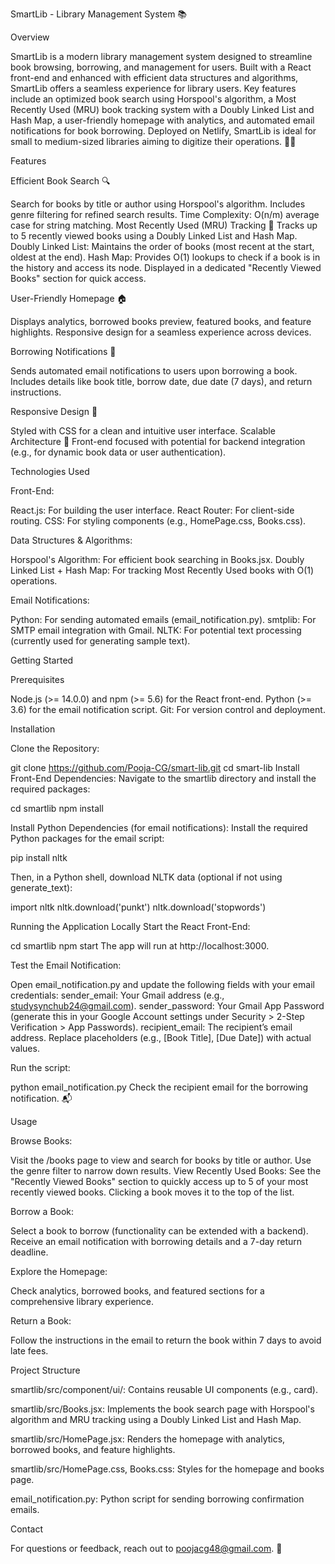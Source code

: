 SmartLib - Library Management System 📚

Overview

SmartLib is a modern library management system designed to streamline book browsing, borrowing, and management for users. Built with a React front-end and enhanced with efficient data structures and algorithms, SmartLib offers a seamless experience for library users. Key features include an optimized book search using Horspool's algorithm, a Most Recently Used (MRU) book tracking system with a Doubly Linked List and Hash Map, a user-friendly homepage with analytics, and automated email notifications for book borrowing. Deployed on Netlify, SmartLib is ideal for small to medium-sized libraries aiming to digitize their operations. 📖✨

Features

Efficient Book Search 🔍

Search for books by title or author using Horspool's algorithm.
Includes genre filtering for refined search results.
Time Complexity: O(n/m) average case for string matching.
Most Recently Used (MRU) Tracking 🔄
Tracks up to 5 recently viewed books using a Doubly Linked List and Hash Map.
Doubly Linked List: Maintains the order of books (most recent at the start, oldest at the end).
Hash Map: Provides O(1) lookups to check if a book is in the history and access its node.
Displayed in a dedicated "Recently Viewed Books" section for quick access.

User-Friendly Homepage 🏠

Displays analytics, borrowed books preview, featured books, and feature highlights.
Responsive design for a seamless experience across devices.

Borrowing Notifications 📧

Sends automated email notifications to users upon borrowing a book.
Includes details like book title, borrow date, due date (7 days), and return instructions.

Responsive Design 📱

Styled with CSS for a clean and intuitive user interface.
Scalable Architecture 🚀
Front-end focused with potential for backend integration (e.g., for dynamic book data or user authentication).

Technologies Used

Front-End:

React.js: For building the user interface.
React Router: For client-side routing.
CSS: For styling components (e.g., HomePage.css, Books.css).

Data Structures & Algorithms:

Horspool's Algorithm: For efficient book searching in Books.jsx.
Doubly Linked List + Hash Map: For tracking Most Recently Used books with O(1) operations.

Email Notifications:

Python: For sending automated emails (email_notification.py).
smtplib: For SMTP email integration with Gmail.
NLTK: For potential text processing (currently used for generating sample text).


Getting Started

Prerequisites

Node.js (>= 14.0.0) and npm (>= 5.6) for the React front-end.
Python (>= 3.6) for the email notification script.
Git: For version control and deployment.

Installation

Clone the Repository:

git clone https://github.com/Pooja-CG/smart-lib.git
cd smart-lib
Install Front-End Dependencies: Navigate to the smartlib directory and install the required packages:

cd smartlib
npm install



Install Python Dependencies (for email notifications): Install the required Python packages for the email script:

pip install nltk

Then, in a Python shell, download NLTK data (optional if not using generate_text):

import nltk
nltk.download('punkt')
nltk.download('stopwords')

Running the Application Locally
Start the React Front-End:

cd smartlib
npm start
The app will run at http://localhost:3000.

Test the Email Notification:


Open email_notification.py and update the following fields with your email credentials:
sender_email: Your Gmail address (e.g., studysynchub24@gmail.com).
sender_password: Your Gmail App Password (generate this in your Google Account settings under Security > 2-Step Verification > App Passwords).
recipient_email: The recipient’s email address.
Replace placeholders (e.g., [Book Title], [Due Date]) with actual values.

Run the script:

python email_notification.py
Check the recipient email for the borrowing notification. 📬

Usage

Browse Books:

Visit the /books page to view and search for books by title or author.
Use the genre filter to narrow down results.
View Recently Used Books:
See the "Recently Viewed Books" section to quickly access up to 5 of your most recently viewed books.
Clicking a book moves it to the top of the list.

Borrow a Book:

Select a book to borrow (functionality can be extended with a backend).
Receive an email notification with borrowing details and a 7-day return deadline.

Explore the Homepage:

Check analytics, borrowed books, and featured sections for a comprehensive library experience.

Return a Book:

Follow the instructions in the email to return the book within 7 days to avoid late fees.

Project Structure

smartlib/src/component/ui/: Contains reusable UI components (e.g., card).

smartlib/src/Books.jsx: Implements the book search page with Horspool's algorithm and MRU tracking using a Doubly Linked List and Hash Map.

smartlib/src/HomePage.jsx: Renders the homepage with analytics, borrowed books, and feature highlights.

smartlib/src/HomePage.css, Books.css: Styles for the homepage and books page.

email_notification.py: Python script for sending borrowing confirmation emails.

Contact

For questions or feedback, reach out to poojacg48@gmail.com. 📧
